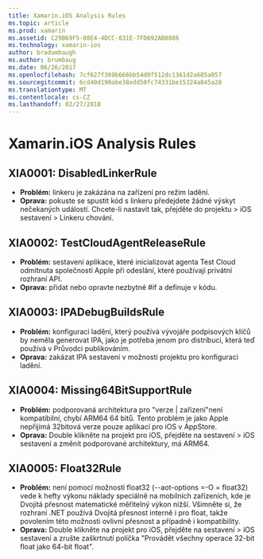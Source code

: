 ```yaml
---
title: Xamarin.iOS Analysis Rules
ms.topic: article
ms.prod: xamarin
ms.assetid: C29B69F5-08E4-4DCC-831E-7FD692AB0886
ms.technology: xamarin-ios
author: bradumbaugh
ms.author: brumbaug
ms.date: 06/26/2017
ms.openlocfilehash: 7cf627f369b666bb54d0f512dc1361d2a685a057
ms.sourcegitcommit: 6cd40d190abe38edd50fc74331be15324a845a28
ms.translationtype: MT
ms.contentlocale: cs-CZ
ms.lasthandoff: 02/27/2018
---
```

# <a name="xamarinios-analysis-rules"></a>Xamarin.iOS Analysis Rules


## <a name="a-namexia0001xia0001-disabledlinkerrule"></a><a name="XIA0001"/>XIA0001: DisabledLinkerRule

- **Problém:** linkeru je zakázána na zařízení pro režim ladění.
- **Oprava:** pokuste se spustit kód s linkeru předejdete žádné výskyt nečekaných událostí.
Chcete-li nastavit tak, přejděte do projektu > iOS sestavení > Linkeru chování.

## <a name="a-namexia0002xia0002-testcloudagentreleaserule"></a><a name="XIA0002"/>XIA0002: TestCloudAgentReleaseRule

- **Problém:** sestavení aplikace, které inicializovat agenta Test Cloud odmítnuta společností Apple při odeslání, které používají privátní rozhraní API.
- **Oprava:** přidat nebo opravte nezbytné #if a definuje v kódu.

## <a name="a-namexia0003xia0003-ipadebugbuildsrule"></a><a name="XIA0003"/>XIA0003: IPADebugBuildsRule

- **Problém:** konfiguraci ladění, který používá vývojáře podpisových klíčů by neměla generovat IPA, jako je potřeba jenom pro distribuci, která teď používá v Průvodci publikováním.
- **Oprava:** zakázat IPA sestavení v možnosti projektu pro konfiguraci ladění.

## <a name="a-namexia0004xia0004-missing64bitsupportrule"></a><a name="XIA0004"/>XIA0004: Missing64BitSupportRule

- **Problém:** podporovaná architektura pro "verze | zařízení"není kompatibilní, chybí ARM64 64 bitů. Tento problém je jako Apple nepřijímá 32bitová verze pouze aplikací pro iOS v AppStore.
- **Oprava:** Double klikněte na projekt pro iOS, přejděte na sestavení > iOS sestavení a změnit podporované architektury, má ARM64.

## <a name="a-namexia0005xia0005-float32rule"></a><a name="XIA0005"/>XIA0005: Float32Rule

- **Problém:** není pomocí možnosti float32 (--aot-options =-O = float32) vede k hefty výkonu náklady speciálně na mobilních zařízeních, kde je Dvojitá přesnost matematické měřitelný výkon nižší. Všimněte si, že rozhraní .NET používá Dvojitá přesnost interně i pro float, takže povolením této možnosti ovlivní přesnost a případně i kompatibility.
- **Oprava:** Double klikněte na projekt pro iOS, přejděte na sestavení > iOS sestavení a zrušte zaškrtnutí políčka "Provádět všechny operace 32-bit float jako 64-bit float".
